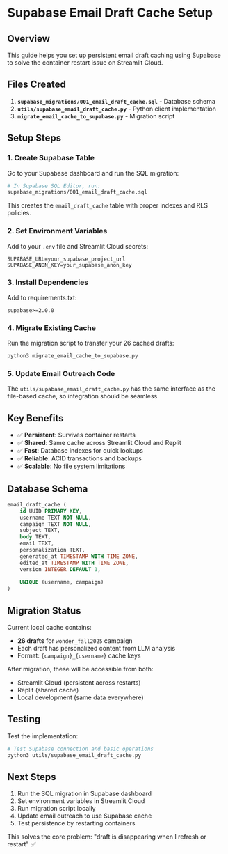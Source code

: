 # Supabase Email Draft Cache Setup

## Overview

This guide helps you set up persistent email draft caching using Supabase to solve the container restart issue on Streamlit Cloud.

## Files Created

1. **`supabase_migrations/001_email_draft_cache.sql`** - Database schema
2. **`utils/supabase_email_draft_cache.py`** - Python client implementation
3. **`migrate_email_cache_to_supabase.py`** - Migration script

## Setup Steps

### 1. Create Supabase Table

Go to your Supabase dashboard and run the SQL migration:

```bash
# In Supabase SQL Editor, run:
supabase_migrations/001_email_draft_cache.sql
```

This creates the `email_draft_cache` table with proper indexes and RLS policies.

### 2. Set Environment Variables

Add to your `.env` file and Streamlit Cloud secrets:

```env
SUPABASE_URL=your_supabase_project_url
SUPABASE_ANON_KEY=your_supabase_anon_key
```

### 3. Install Dependencies

Add to requirements.txt:
```
supabase>=2.0.0
```

### 4. Migrate Existing Cache

Run the migration script to transfer your 26 cached drafts:

```bash
python3 migrate_email_cache_to_supabase.py
```

### 5. Update Email Outreach Code

The `utils/supabase_email_draft_cache.py` has the same interface as the file-based cache, so integration should be seamless.

## Key Benefits

- ✅ **Persistent**: Survives container restarts
- ✅ **Shared**: Same cache across Streamlit Cloud and Replit
- ✅ **Fast**: Database indexes for quick lookups
- ✅ **Reliable**: ACID transactions and backups
- ✅ **Scalable**: No file system limitations

## Database Schema

```sql
email_draft_cache (
    id UUID PRIMARY KEY,
    username TEXT NOT NULL,
    campaign TEXT NOT NULL,
    subject TEXT,
    body TEXT,
    email TEXT,
    personalization TEXT,
    generated_at TIMESTAMP WITH TIME ZONE,
    edited_at TIMESTAMP WITH TIME ZONE,
    version INTEGER DEFAULT 1,
    
    UNIQUE (username, campaign)
)
```

## Migration Status

Current local cache contains:
- **26 drafts** for `wonder_fall2025` campaign
- Each draft has personalized content from LLM analysis
- Format: `{campaign}_{username}` cache keys

After migration, these will be accessible from both:
- Streamlit Cloud (persistent across restarts)
- Replit (shared cache)
- Local development (same data everywhere)

## Testing

Test the implementation:

```bash
# Test Supabase connection and basic operations
python3 utils/supabase_email_draft_cache.py
```

## Next Steps

1. Run the SQL migration in Supabase dashboard
2. Set environment variables in Streamlit Cloud
3. Run migration script locally
4. Update email outreach to use Supabase cache
5. Test persistence by restarting containers

This solves the core problem: "draft is disappearing when I refresh or restart" ✅
